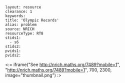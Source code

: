 ````
layout: resource
clearance: 1
keywords:
title: 'Olympic Records'
alias: problem
source: NRICH
resourceType: RT8
stids1: 
  - s6
stids2:
pvids1:
pvids2:

````

<:= iframe("See http://nrich.maths.org/7489?mobile=1", "http://nrich.maths.org/7489?mobile=1", 700, 2300, image="thumbnail.png") :>

